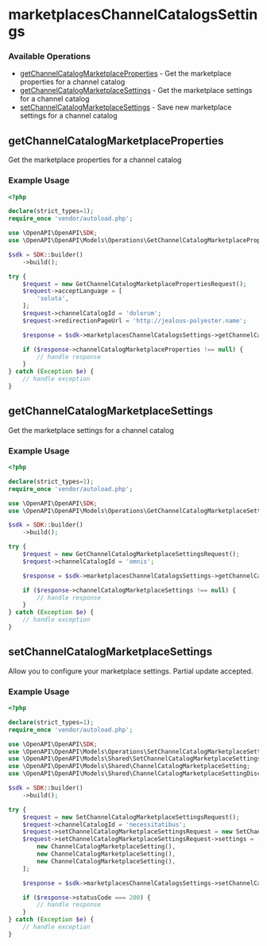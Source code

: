 # marketplacesChannelCatalogsSettings

### Available Operations

* [getChannelCatalogMarketplaceProperties](#getchannelcatalogmarketplaceproperties) - Get the marketplace properties for a channel catalog
* [getChannelCatalogMarketplaceSettings](#getchannelcatalogmarketplacesettings) - Get the marketplace settings for a channel catalog
* [setChannelCatalogMarketplaceSettings](#setchannelcatalogmarketplacesettings) - Save new marketplace settings for a channel catalog

## getChannelCatalogMarketplaceProperties

Get the marketplace properties for a channel catalog

### Example Usage

```php
<?php

declare(strict_types=1);
require_once 'vendor/autoload.php';

use \OpenAPI\OpenAPI\SDK;
use \OpenAPI\OpenAPI\Models\Operations\GetChannelCatalogMarketplacePropertiesRequest;

$sdk = SDK::builder()
    ->build();

try {
    $request = new GetChannelCatalogMarketplacePropertiesRequest();
    $request->acceptLanguage = [
        'soluta',
    ];
    $request->channelCatalogId = 'dolorum';
    $request->redirectionPageUrl = 'http://jealous-polyester.name';

    $response = $sdk->marketplacesChannelCatalogsSettings->getChannelCatalogMarketplaceProperties($request);

    if ($response->channelCatalogMarketplaceProperties !== null) {
        // handle response
    }
} catch (Exception $e) {
    // handle exception
}
```

## getChannelCatalogMarketplaceSettings

Get the marketplace settings for a channel catalog

### Example Usage

```php
<?php

declare(strict_types=1);
require_once 'vendor/autoload.php';

use \OpenAPI\OpenAPI\SDK;
use \OpenAPI\OpenAPI\Models\Operations\GetChannelCatalogMarketplaceSettingsRequest;

$sdk = SDK::builder()
    ->build();

try {
    $request = new GetChannelCatalogMarketplaceSettingsRequest();
    $request->channelCatalogId = 'omnis';

    $response = $sdk->marketplacesChannelCatalogsSettings->getChannelCatalogMarketplaceSettings($request);

    if ($response->channelCatalogMarketplaceSettings !== null) {
        // handle response
    }
} catch (Exception $e) {
    // handle exception
}
```

## setChannelCatalogMarketplaceSettings

Allow you to configure your marketplace settings.
Partial update accepted.


### Example Usage

```php
<?php

declare(strict_types=1);
require_once 'vendor/autoload.php';

use \OpenAPI\OpenAPI\SDK;
use \OpenAPI\OpenAPI\Models\Operations\SetChannelCatalogMarketplaceSettingsRequest;
use \OpenAPI\OpenAPI\Models\Shared\SetChannelCatalogMarketplaceSettingsRequest;
use \OpenAPI\OpenAPI\Models\Shared\ChannelCatalogMarketplaceSetting;
use \OpenAPI\OpenAPI\Models\Shared\ChannelCatalogMarketplaceSettingDiscriminatorTypeEnum;

$sdk = SDK::builder()
    ->build();

try {
    $request = new SetChannelCatalogMarketplaceSettingsRequest();
    $request->channelCatalogId = 'necessitatibus';
    $request->setChannelCatalogMarketplaceSettingsRequest = new SetChannelCatalogMarketplaceSettingsRequest();
    $request->setChannelCatalogMarketplaceSettingsRequest->settings = [
        new ChannelCatalogMarketplaceSetting(),
        new ChannelCatalogMarketplaceSetting(),
        new ChannelCatalogMarketplaceSetting(),
    ];

    $response = $sdk->marketplacesChannelCatalogsSettings->setChannelCatalogMarketplaceSettings($request);

    if ($response->statusCode === 200) {
        // handle response
    }
} catch (Exception $e) {
    // handle exception
}
```
